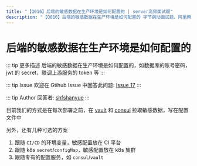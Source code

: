 ```yaml
---
title: "【Q016】后端的敏感数据在生产环境是如何配置的 | server高频面试题"
description: "【Q016】后端的敏感数据在生产环境是如何配置的 字节跳动面试题、阿里腾讯面试题、美团小米面试题。"
---
```


# 后端的敏感数据在生产环境是如何配置的

::: tip 更多描述
后端的敏感数据在生产环境是如何配置的，如数据库的账号密码，jwt 的 secret，联调上游服务的 token 等
:::

::: tip Issue
欢迎在 Gtihub Issue 中回答此问题: [Issue 17](https://github.com/shfshanyue/Daily-Question/issues/17)
:::

::: tip Author
回答者: [shfshanyue](https://github.com/shfshanyue)
:::

目前我们的方式是在每次部署之前，在 [vault](https://github.com/hashicorp/vault) 和 [consul](https://github.com/hashicorp/consul) 拉取敏感数据，写在配置文件中

另外，还有几种可选的方案

1. 跟随 `CI/CD` 的环境变量，敏感配置放在 CI 平台
1. 跟随 k8s `secret`/`configMap`，敏感配置放在 k8s 集群
1. 跟随专有的配置服务，如 `consul`/`vault`
